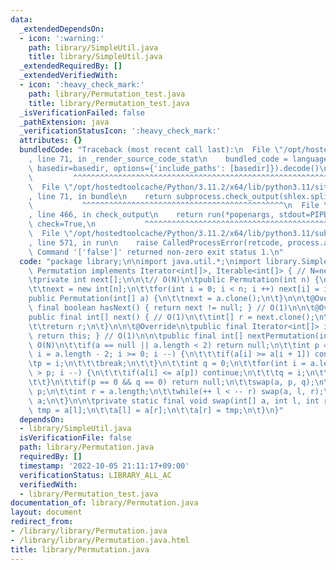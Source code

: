 ```yaml
---
data:
  _extendedDependsOn:
  - icon: ':warning:'
    path: library/SimpleUtil.java
    title: library/SimpleUtil.java
  _extendedRequiredBy: []
  _extendedVerifiedWith:
  - icon: ':heavy_check_mark:'
    path: library/Permutation_test.java
    title: library/Permutation_test.java
  _isVerificationFailed: false
  _pathExtension: java
  _verificationStatusIcon: ':heavy_check_mark:'
  attributes: {}
  bundledCode: "Traceback (most recent call last):\n  File \"/opt/hostedtoolcache/Python/3.11.2/x64/lib/python3.11/site-packages/onlinejudge_verify/documentation/build.py\"\
    , line 71, in _render_source_code_stat\n    bundled_code = language.bundle(stat.path,\
    \ basedir=basedir, options={'include_paths': [basedir]}).decode()\n          \
    \         ^^^^^^^^^^^^^^^^^^^^^^^^^^^^^^^^^^^^^^^^^^^^^^^^^^^^^^^^^^^^^^^^^^^^^^^^^^^^^^^^^\n\
    \  File \"/opt/hostedtoolcache/Python/3.11.2/x64/lib/python3.11/site-packages/onlinejudge_verify/languages/user_defined.py\"\
    , line 71, in bundle\n    return subprocess.check_output(shlex.split(command))\n\
    \           ^^^^^^^^^^^^^^^^^^^^^^^^^^^^^^^^^^^^^^^^^^^^^\n  File \"/opt/hostedtoolcache/Python/3.11.2/x64/lib/python3.11/subprocess.py\"\
    , line 466, in check_output\n    return run(*popenargs, stdout=PIPE, timeout=timeout,\
    \ check=True,\n           ^^^^^^^^^^^^^^^^^^^^^^^^^^^^^^^^^^^^^^^^^^^^^^^^^^^^^^^^^\n\
    \  File \"/opt/hostedtoolcache/Python/3.11.2/x64/lib/python3.11/subprocess.py\"\
    , line 571, in run\n    raise CalledProcessError(retcode, process.args,\nsubprocess.CalledProcessError:\
    \ Command '['false']' returned non-zero exit status 1.\n"
  code: "package library;\n\nimport java.util.*;\nimport library.SimpleUtil;\n\nclass\
    \ Permutation implements Iterator<int[]>, Iterable<int[]> { // N=next.length\n\
    \tprivate int next[];\n\n\t// O(N)\n\tpublic Permutation(int n) {\n\t\tSimpleUtil.nonNegativeCheck(n);\n\
    \t\tnext = new int[n];\n\t\tfor(int i = 0; i < n; i ++) next[i] = i;\n\t}\n\t\
    public Permutation(int[] a) {\n\t\tnext = a.clone();\n\t}\n\n\t@Override\n\tpublic\
    \ final boolean hasNext() { return next != null; } // O(1)\n\n\t@Override\n\t\
    public final int[] next() { // O(1)\n\t\tint[] r = next.clone();\n\t\tnext = nextPermutation(next);\n\
    \t\treturn r;\n\t}\n\n\t@Override\n\tpublic final Iterator<int[]> iterator() {\
    \ return this; } // O(1)\n\n\tpublic final int[] nextPermutation(int[] a) { //\
    \ O(N)\n\t\tif(a == null || a.length < 2) return null;\n\t\tint p = 0;\n\t\tfor(int\
    \ i = a.length - 2; i >= 0; i --) {\n\t\t\tif(a[i] >= a[i + 1]) continue;\n\t\t\
    \tp = i;\n\t\t\tbreak;\n\t\t}\n\t\tint q = 0;\n\t\tfor(int i = a.length - 1; i\
    \ > p; i --) {\n\t\t\tif(a[i] <= a[p]) continue;\n\t\t\tq = i;\n\t\t\tbreak;\n\
    \t\t}\n\t\tif(p == 0 && q == 0) return null;\n\t\tswap(a, p, q);\n\t\tint l =\
    \ p;\n\t\tint r = a.length;\n\t\twhile(++ l < -- r) swap(a, l, r);\n\t\treturn\
    \ a;\n\t}\n\n\tprivate static final void swap(int[] a, int l, int r) {\n\t\tint\
    \ tmp = a[l];\n\t\ta[l] = a[r];\n\t\ta[r] = tmp;\n\t}\n}"
  dependsOn:
  - library/SimpleUtil.java
  isVerificationFile: false
  path: library/Permutation.java
  requiredBy: []
  timestamp: '2022-10-05 21:11:17+09:00'
  verificationStatus: LIBRARY_ALL_AC
  verifiedWith:
  - library/Permutation_test.java
documentation_of: library/Permutation.java
layout: document
redirect_from:
- /library/library/Permutation.java
- /library/library/Permutation.java.html
title: library/Permutation.java
---
```

